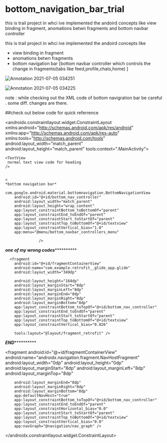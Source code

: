 # bottom_navigation_bar_trial
this is trail project in whci ive implemented the   andoird concepts like view binding in fragment, anomations betwn fragments and bottom navbar controller


this is trail project in whci ive implemented the   andoird concepts like 

- view binding in fragment
- anomations betwn fragments 
- bottom navigation bar   [bottom navbar controller which controls the change in fragments(tabs like feed,profile,chats,home)  ]



![Annotation 2021-07-05 034251](https://user-images.githubusercontent.com/58788722/124400834-19c7bd80-dd43-11eb-94d1-3cf30000c06d.png)


![Annotation 2021-07-05 034225](https://user-images.githubusercontent.com/58788722/124400824-06b4ed80-dd43-11eb-9abb-ed25a66b0d3a.png)



note :  while checking out the XML code of bottom navigration bar be careful . some diff.  changes are there.

##check out below code for quick referrence  

<?xml version="1.0" encoding="utf-8"?>
<androidx.constraintlayout.widget.ConstraintLayout xmlns:android="http://schemas.android.com/apk/res/android"
    xmlns:app="http://schemas.android.com/apk/res-auto"
    xmlns:tools="http://schemas.android.com/tools"
    android:layout_width="match_parent"
    android:layout_height="match_parent"
    tools:context=".MainActivity">

    <TextView
     normal text view code for heading 
    />


    <
    *bottom navigation bar*
    
    com.google.android.material.bottomnavigation.BottomNavigationView 
        android:id="@+id/bottom_nav_controller"
        android:layout_width="match_parent"
        android:layout_height="wrap_content"
        app:layout_constraintBottom_toBottomOf="parent"
        app:layout_constraintEnd_toEndOf="parent"
        app:layout_constraintStart_toStartOf="parent"
        app:layout_constraintTop_toBottomOf="@+id/textview"
        app:layout_constraintVertical_bias="1.0"
        app:menu="@menu/bottom_navbar_controllers_menu"

                   />
        
   *****************one of my wrong codes***************************
        
      <fragment
        android:id="@+id/fragmentContainerView"
        android:name="com.example.retrofit__glide_app.glide"
        android:layout_width="349dp"

        android:layout_height="164dp"
        android:layout_marginStart="8dp"
        android:layout_marginLeft="8dp"
        android:layout_marginEnd="8dp"
        android:layout_marginRight="8dp"
        android:layout_marginBottom="8dp"
        app:layout_constraintBottom_toTopOf="@+id/bottom_nav_controller"
        app:layout_constraintEnd_toEndOf="parent"
        app:layout_constraintStart_toStartOf="parent"
        app:layout_constraintTop_toBottomOf="@+id/textview"
        app:layout_constraintVertical_bias="0.826"

        tools:layout="@layout/fragment_retrofit" />

*****************END***************************

<!-- below is the real code to show fragments on main_activity 
take reference 
enjoy this whole code  
 & bang on the work.
-->
<fragment
        android:id="@+id/fragmentContainerView"
        android:name="androidx.navigation.fragment.NavHostFragment"
        android:layout_width="0dp"
        android:layout_height="0dp"
        android:layout_marginStart="8dp"
        android:layout_marginLeft="8dp"
        android:layout_marginTop="8dp"


        android:layout_marginEnd="8dp"
        android:layout_marginRight="8dp"
        android:layout_marginBottom="8dp"
        app:defaultNavHost="true"
        app:layout_constraintBottom_toTopOf="@+id/bottom_nav_controller"
        app:layout_constraintEnd_toEndOf="parent"
        app:layout_constraintHorizontal_bias="0.0"
        app:layout_constraintStart_toStartOf="parent"
        app:layout_constraintTop_toBottomOf="@+id/textview"
        app:layout_constraintVertical_bias="0.0"
        app:navGraph="@navigation/nav_graph" />

</androidx.constraintlayout.widget.ConstraintLayout>
